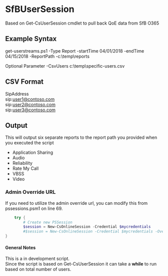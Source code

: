 # SfBUserSession
Based on Get-CsUserSession cmdlet to pull back QoE data from SfB O365

## Example Syntax
get-userstreams.ps1 -Type Report -startTime 04/01/2018 -endTime 04/15/2018 -ReportPath -c:\temp\reports

Optional Parameter
-CsvUsers c:\temp\specific-users.csv

## CSV Format
SipAddress<br>
sip:user1@contoso.com<br>
sip:user2@contoso.com<br>
sip:user3@contoso.com<br>

## Output
This will output six separate reports to the report path you provided when you executed the script
<ul>
    <li>Application Sharing</li>
    <li>Audio</li>
    <li>Reliability</li>
    <li>Rate My Call</li>
    <li>VBSS</li>
    <li>Video</li>
</ul>

### Admin Override URL
If you need to utilize the admin override url, you can modify this from pssessions.psm1 on line 69.

```PowerShell
    try {
        # Create new PSSession
        $session = New-CsOnlineSession -Credential $mycredentials
        #$session = New-CsOnlineSession -Credential $mycredentials -OverrideAdminDomain "domain.onmicrosoft.com"
}
```
#### General Notes
This is a in development script.<br>
Since the script is based on Get-CsUserSession it can take a <b>while</b> to run based on total number of users.
